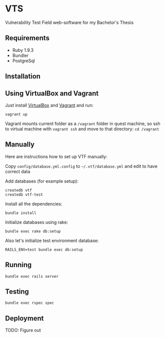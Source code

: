 VTS
===

Vulnerability Test Field web-software for my Bachelor's Thesis

Requirements
------------

* Ruby 1.9.3
* Bundler
* PostgreSql

Installation
------------

## Using VirtualBox and Vagrant

Just install [VirtualBox](https://www.virtualbox.org/) and
[Vagrant](http://www.vagrantup.com/) and run:

    vagrant up

Vagrant mounts current folder as a `/vagrant` folder in quest machine, so ssh to
virtual machine with `vagrant ssh` and move to that directory: `cd /vagrant`

## Manually

Here are instructions how to set up VTF manually:

Copy `config/database.yml.config` to `~/.vtf/database.yml` and edit to have correct data

Add databases (for example setup):

    createdb vtf
    createdb vtf-test

Install all the dependencies:

    bundle install

Initialize databases using rake:

    bundle exec rake db:setup

Also let's initialize test environment database:

    RAILS_ENV=test bundle exec db:setup


Running
-------

    bundle exec rails server

Testing
-------

    bundle exec rspec spec

Deployment
----------

TODO: Figure out
